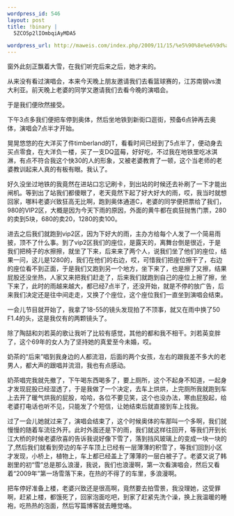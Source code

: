 ```yaml
--- 
wordpress_id: 546
layout: post
title: !binary |
  5ZCO5p2lIOmbqiAyMDA5

wordpress_url: http://maweis.com/index.php/2009/11/15/%e5%90%8e%e6%9d%a5-%e9%9b%aa-2009/
---
```

<p>窗外此刻正飘着大雪，在我们听完后来之后，她才来的。</p>  <p>从来没有看过演唱会，本来今天晚上朋友邀请我们去看篮球赛的，江苏南钢vs澳大利亚。前天晚上老婆的同学又邀请我们去看今晚的演唱会。</p>  <p>于是我们便欣然接受。</p>  <p>下午3点多我们便把车停到奥体，然后坐地铁到新街口逛街，预备6点钟再去奥体，演唱会7点半才开始。</p>  <p>晃晃悠悠的在大洋买了件timberland的T，看看时间已经到了5点半了，便动身去买点零食，在大洋负一楼，买了一支DQ蓝莓，好好吃，不过我在地铁里吃冰淇淋，有点不符合我这个快30的人的形象，又被老婆教育了一顿，这个当老师的老婆教训起来人真的有板有眼。我认了。</p>  <p>好久没坐过地铁的我竟然在进站口忘记刷卡，到出站的时候还去补刷了一下才能出闸机。等到出了站我们都傻眼了，老天竟然下起了好大好大的雨，哎，我当时就想回家，哪料老婆兴致狂高无比啊，跑到奥体通道C，老婆的同学便把票给了我们，980的VIP2区，大概是因为今天下雨的原因，外面的黄牛都在疯狂抛售门票，280的卖到5块，680的卖20，1280的卖100。</p>  <p>进去之后我们就跑到vip2区，因为下好大的雨，主办方给每个人发了一个简易雨披，顶不了什么事。到了vip2区我们的座位，是露天的，离舞台倒是很近，于是我们把椅子的水擦擦，就坐了下来，后来来了两个人，说我们坐了他们的座位，结果一问，这儿是1280的，我们在他们的右边，哎，可惜我们把座位擦干了，右边的座位看不到正面，于是我们又跑到另一个地方，坐下来了，也是擦了又擦，结果屁股还没坐热，人家又来把我们赶走了，后来我们就跑到自己的座位上擦了擦，坐下来了，此时的雨越来越大，都已经7点半了，还没开始，就是不停的放广告，后来我们决定还是往中间走走，又换了个座位，这个座位我们一直坐到演唱会结束。</p>  <p>一会儿节目就开始了，我拿了18-55的镜头发现拍了不顶事，就又在雨中换了50 F1.4的头，这是我仅有的两颗镜头了。</p>  <p>除了陶喆和刘若英的歌让我听了比较有感觉，其他的都和我不相干。刘若英变胖了，这个69年的女人为了坚持她的真爱至今未婚，哎。</p>  <p>奶茶的“后来”唱到我身边的人都流泪，后面的两个女孩，左右的跟我差不多大的老男人，都大声的跟唱并流泪，我也有点感动。</p>  <p>奶茶唱完我就先撤了，下午喝东西喝多了，要上厕所，这个不起身不知道，一起身才发现屁股已经湿透了，于是我做了一个决定，去车上烘烘，上完厕所我就跑到车上去开了暖气烘我的屁股，哈哈，各位不要见笑，这个也没办法，寒由屁股起，给老婆打电话也听不见，只能发了个短信，让她结束后就直接到车上找我。</p>  <p>过了一会儿她就过来了，演唱会结束了，这个时候奥体的车那叫一个多啊，我们就慢慢的随着车流往外开。此时外面还是下的雨，我们就这样往回开，等我们开到长江大桥的时候老婆欣喜的告诉我说好像下雪了，落到挡风玻璃上的变成一块一块的了,然后我们就看到旁边的车子车顶上已经有一层薄薄的积雪了，等我们回到小区才发现，小桥上，植物上，车上都已经盖上了薄薄的一层白被子了。老婆又说了韩剧里的初“雪”总是那么浪漫，我说，我们也浪漫啊，第一次看演唱会，然后又看着“2009年”第一场雪落下来，在热的不得了的车里，多浪漫啊。</p>  <p>把车停好准备上楼，老婆兴致还是很高啊，竟然要去拍雪景，我没理她，这受罪啊，赶紧上楼，都饿死了，回家泡面吃吧，到家了赶紧先洗个澡，换上我温暖的睡袍，吃热热的泡面，然后写篇博客就去睡觉咯。</p>
